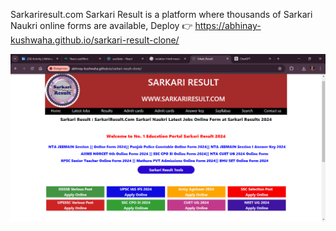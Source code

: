 Sarkariresult.com Sarkari Result is a platform where thousands of Sarkari Naukri online forms are available,
Deploy 👉
https://abhinay-kushwaha.github.io/sarkari-result-clone/

![Sarkari Result Clone Screenshot](https://github.com/abhinay-kushwaha/sarkari-result-clone/blob/main/Document%20-%20Google%20Chrome%2022-May-24%206_57_18%20PM.png)
